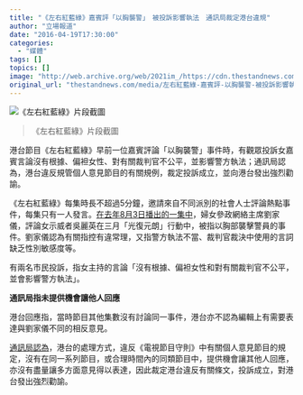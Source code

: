 ```yaml
---
title: "《左右紅藍綠》嘉賓評「以胸襲警」　被投訴影響執法　通訊局裁定港台違規"
author: "立場報道"
date: "2016-04-19T17:30:00"
categories:
  - "媒體"
tags: []
topics: []
image: "http://web.archive.org/web/2021im_/https://cdn.thestandnews.com/media/photos/cache/Screen20Shot202016-04-1920at205.47.2520PM20320copy_jktNP_1200x0.png"
original_url: "thestandnews.com/media/左右紅藍綠-嘉賓評-以胸襲警-被投訴影響執法-通訊局裁定港台違規"
---
```

![《左右紅藍綠》片段截圖](http://web.archive.org/web/2021im_/https://cdn.thestandnews.com/media/photos/cache/Screen20Shot202016-04-1920at205.47.2520PM20320copy_jktNP_1200x0.png)

> 《左右紅藍綠》片段截圖

港台節目《左右紅藍綠》早前一位嘉賓評論「以胸襲警」事件時，有觀眾投訴女嘉賓言論沒有根據、偏袒女性、對有關裁判官不公平，並影響警方執法；通訊局認為，港台違反規管個人意見節目的有關規例，裁定投訴成立，並向港台發出強烈勸諭。

《左右紅藍綠》每集時長不超過5分鐘，邀請來自不同派別的社會人士評論熱點事件，每集只有一人發言。[在去年8月3日播出的一集中](http://web.archive.org/web/20210628221650/http://programme.rthk.hk/rthk/tv/programme.php?name=tv%2Fpentaprismii&d=2015-08-03&p=4101&e=314473&m=episode)，婦女參政網絡主席劉家儀，評論女示威者吳麗英在三月「光復元朗」行動中，被指以胸部襲擊警員的事件。劉家儀認為有關指控有違常理，又指警方執法不當、裁判官裁決中使用的言詞缺乏性別敏感度等。

有兩名市民投訴，指女主持的言論「沒有根據、偏袒女性和對有關裁判官不公平，並會影響警方執法」。

**通訊局指未提供機會讓他人回應**

港台回應指，當時節目其他集數沒有討論同一事件，港台亦不認為編輯上有需要表達與劉家儀不同的相反意見。

[通訊局認為](http://web.archive.org/web/20210628221650/http://www.coms-auth.hk/filemanager/tc/content_713/appx_20160419_c.pdf)，港台的處理方式，違反《電視節目守則》中有關個人意見節目的規定，沒有在同一系列節目，或合理時間內的同類節目中，提供機會讓其他人回應，亦沒有盡量讓多方面意見得以表達，因此裁定港台違反有關條文，投訴成立，對港台發出強烈勸諭。
